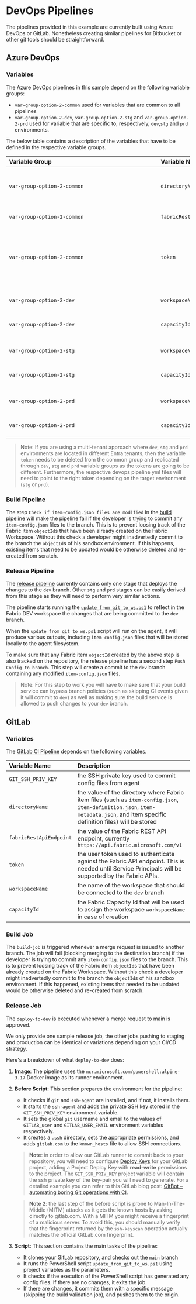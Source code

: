 # DevOps Pipelines
The pipelines provided in this example are currently built using Azure DevOps or GitLab. 
Nonetheless creating similar pipelines for Bitbucket or other git tools should be 
straightforward.

## Azure DevOps
### Variables

The Azure DevOps pipelines in this sample depend on the following variable groups:
- `var-group-option-2-common` used for variables that are common to all pipelines
- `var-group-option-2-dev`, `var-group-option-2-stg` and `var-group-option-2-prd` 
used for variable that are specific to, respectively, `dev`,`stg` and `prd` environments.

The below table contains a description of the variables that have to be defined in the respective variable groups.

|<div style="width:400px">**Variable Group**</div>|**Variable Name**|**Description**|
|:---|:---|:---|
|`var-group-option-2-common`|`directoryName`| the value of the directory where Fabric item files (such as `item-config.json`, `item-definition.json`, `item-metadata.json`, and item specific definition files) will be stored|
|`var-group-option-2-common`|`fabricRestApiEndpoint`| the value of the Fabric REST API endpoint, currently `https://api.fabric.microsoft.com/v1`|
|`var-group-option-2-common`|`token`| the user token used to authenticate against the Fabric API endpoint. This is needed until Service Principals will be supported by the Fabric APIs. <p> **IMPORTANT**: you should toggle the secret variable type for this variable. |
||||
|`var-group-option-2-dev`|`workspaceName`| the name of the workspace that should be connected to the `dev` branch|
|`var-group-option-2-dev`|`capacityId`| the Fabric Capacity Id that will be used to assign the workspace `workspaceName` in case of creation|
||||
|`var-group-option-2-stg`|`workspaceName`| the name of the workspace that should be connected to the `stg` branch|
|`var-group-option-2-stg`|`capacityId`| the Fabric Capacity Id that will be used to assign the workspace `workspaceName` in case of creation|
||||
|`var-group-option-2-prd`|`workspaceName`| the name of the workspace that should be connected to the `prd` branch|
|`var-group-option-2-prd`|`capacityId`| the Fabric Capacity Id that will be used to assign the workspace `workspaceName` in case of creation|

> Note: If you are using a multi-tenant approach where `dev`, `stg` and `prd` environments are located in different Entra tenants, then the variable `token` needs to be deleted from the common group and replicated through `dev`, `stg` and `prd` variable groups as the tokens are going to be different. Furthermore, the respective devops pipeline yml files will need to point to the right token depending on the target environment (`stg` or `prd`).

### Build Pipeline

The step `Check if item-config.json files are modified` in the [build pipeline](./azure_devops/ci.yaml) 
will make the pipeline fail if the developer is trying to commit any `item-config.json` 
files to the branch. This is to prevent loosing track of the Fabric item `objectId`s that 
have been already created on the Fabric Workspace. Without this check a developer might 
inadvertedly commit to the branch the `objectId`s of his sandbox environment. If this 
happens, existing items that need to be updated would be otherwise deleted and re-created 
from scratch.

### Release Pipeline

The [release pipeline](./azure_devops/release_pipeline.yml) currently contains only one stage 
that deploys the changes to the `dev` branch. Other `stg` and `prd` stages can be easily
derived from this stage as they will need to perform very similar actions.

The pipeline starts running the [`update_from_git_to_ws.ps1`](../src/update_from_git_to_ws.ps1) 
to reflect in the Fabric DEV workspace the changes that are being committed to the 
`dev` branch.

When the `update_from_git_to_ws.ps1` script will run on the agent, it will produce 
various outputs, including `item-config.json` files that will be stored locally to the 
agent filesystem.

To make sure that any Fabric item `objectId` created by the above step is also tracked 
on the repository, the release pipeline has a second step `Push Config to branch`. This 
step will create a commit to the `dev` branch containing any modified `item-config.json` 
files. 
> Note: For this step to work you will have to make sure that your build 
service can bypass branch policies (such as skipping CI events given it will commit to 
`dev`) as well as making sure the build service is allowed to push changes to your `dev` 
branch.

## GitLab
### Variables
The [GitLab CI Pipeline](./gitlab/.gitlab-ci.yml) depends on the following variables.

|**Variable Name**|**Description**|
|:---|:---|
|`GIT_SSH_PRIV_KEY` | the SSH private key used to commit config files from agent |
|`directoryName`| the value of the directory where Fabric item files (such as `item-config.json`, `item-definition.json`, `item-metadata.json`, and item specific definition files) will be stored|
|`fabricRestApiEndpoint`| the value of the Fabric REST API endpoint, currently `https://api.fabric.microsoft.com/v1`|
|`token`| the user token used to authenticate against the Fabric API endpoint. This is needed until Service Principals will be supported by the Fabric APIs.|
|`workspaceName`| the name of the workspace that should be connected to the `dev` branch|
|`capacityId`| the Fabric Capacity Id that will be used to assign the workspace `workspaceName` in case of creation|

### Build Job

The `build-job` is triggered whenever a merge request is issued to another branch. The 
job will fail (blocking merging to the destination branch) if the developer is trying 
to commit any `item-config.json` files to the branch. This is to prevent loosing track 
of the Fabric item `objectId`s that have been already created on the Fabric Workspace. 
Without this check a developer might inadvertedly commit to the branch the `objectId`s of 
his sandbox environment. If this happened, existing items that needed to be updated would 
be otherwise deleted and re-created from scratch.


### Release Job
The `deploy-to-dev` is executed whenever a merge request to main is approved.

We only provide one sample release job, the other jobs pushing to staging and production 
can be identical or variations depending on your CI/CD strategy.

Here's a breakdown of what `deploy-to-dev` does:

1. **Image**: The pipeline uses the `mcr.microsoft.com/powershell:alpine-3.17` Docker 
image as its runner environment.

2. **Before Script**: This section prepares the environment for the pipeline:
   - It checks if `git` and `ssh-agent` are installed, and if not, it installs them.
   - It starts the `ssh-agent` and adds the private SSH key stored in the 
   `GIT_SSH_PRIV_KEY` environment variable.
   - It sets the global `git` username and email to the values of `GITLAB_user` and 
   `GITLAB_USER_EMAIL` environment variables respectively.
   - It creates a `.ssh` directory, sets the appropriate permissions, and adds 
   `gitlab.com` to the `known_hosts` file to allow SSH connections.

   > **Note**: in order to allow our GitLab runner to commit back to your repository, 
   you will need to configure [Deploy Keys](https://docs.gitlab.com/ee/user/project/deploy_keys/) 
   for your GitLab project, adding a Project Deploy Key with **read-write** permissions 
   to the project. The `GIT_SSH_PRIV_KEY` project variable will contain the ssh private 
   key of the key-pair you will need to generate. For a detailed example you can refer 
   to this GitLab blog post: [GitBot – automating boring Git operations with CI](https://about.gitlab.com/blog/2017/11/02/automating-boring-git-operations-gitlab-ci/).
   
   > **Note 2**: the last step of the before script is prone to Man-In-The-Middle (MITM) 
   attacks as it gets the known hosts by asking directly to gitlab.com. With a MITM you 
   might receive a fingerprint of a malicious server. To avoid this, you should manually 
   verify that the fingerprint returned by the `ssh-keyscan` operation actually matches 
   the official GitLab.com fingerprint.

3. **Script**: This section contains the main tasks of the pipeline:
   - It clones your GitLab repository, and checks out the `main` branch
   - It runs the PowerShell script `update_from_git_to_ws.ps1` using project variables 
   as the parameters.
   - It checks if the execution of the PowerShell script has generated any config files. 
   If there are no changes, it exits the job.
   - If there are changes, it commits them with a specific message (skipping the build 
   validation job), and pushes them to the origin.
